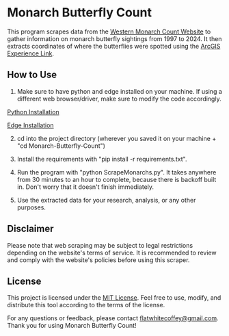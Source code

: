 # Monarch Butterfly Count

This program scrapes data from the [Western Monarch Count Website](https://westernmonarchcount.org/data/) to gather information on monarch butterfly sightings from 1997 to 2024. It then extracts coordinates of where the butterflies were spotted using the [ArcGIS Experience Link](https://experience.arcgis.com/experience/f9c6ce4664e0470eb681a46a143477ed/).

## How to Use
1. Make sure to have python and edge installed on your machine. If using a different web browser/driver, make sure to modify the code accordingly.

[Python Installation](https://www.python.org/downloads/)

[Edge Installation](https://www.microsoft.com/en-us/edge/download?form=MM1475)

2. cd into the project directory (wherever you saved it on your machine + "cd Monarch-Butterfly-Count")

3. Install the requirements with "pip install -r requirements.txt".

4. Run the program with "python ScrapeMonarchs.py". It takes anywhere from 30 minutes to an hour to complete, because there is backoff built in. Don't worry that it doesn't finish immediately.

5. Use the extracted data for your research, analysis, or any other purposes.


## Disclaimer
Please note that web scraping may be subject to legal restrictions depending on the website's terms of service. It is recommended to review and comply with the website's policies before using this scraper. 

## License
This project is licensed under the [MIT License](https://choosealicense.com/licenses/mit/). Feel free to use, modify, and distribute this tool according to the terms of the license.

For any questions or feedback, please contact [flatwhitecoffey@gmail.com](mailto:flatwhitecoffey@gmail.com). Thank you for using Monarch Butterfly Count!
